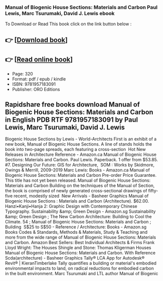### Manual of Biogenic House Sections: Materials and Carbon Paul Lewis, Marc Tsurumaki, David J. Lewis ebook

To Download or Read This book click on the link button below :

## 👉  [**[Download book](http://filesbooks.info/download.php?group=book&from=github.com&id=654622&lnk=1079 "Download book")**]

## 👉  [**[Read online book](http://filesbooks.info/download.php?group=book&from=github.com&id=654622&lnk=1079 "Read online book")**]


* Page: 320
* Format: pdf / epub / kindle
* ISBN: 9781957183091
* Publisher: ORO Editions



## Rapidshare free books download Manual of Biogenic House Sections: Materials and Carbon in English PDB RTF 9781957183091 by Paul Lewis, Marc Tsurumaki, David J. Lewis



 Biogenic House Sections by Lewis  - World-Architects First is an exhibit of a new book, Manual of Biogenic House Sections. A line of stands holds the book into two-page spreads, each featuring a cross-section 
 Hot New Releases in Architecture Reference - Amazon.ca Manual of Biogenic House Sections: Materials and Carbon. Paul Lewis. Paperback. 1 offer from $53.85. #7. Designing Our Future: GIS for Architecture, 
 SOM : Works by Skidmore, Owings &amp; Merrill, 2009-2019 
 Marc Lewis: Books - Amazon.ca Manual of Biogenic House Sections: Materials and Carbon Pre-order Price Guarantee. This title has not yet been released.
 Manual of Biogenic House Sections: Materials and Carbon Building on the techniques of the Manual of Section, the book is comprised of newly generated cross-sectional drawings of fifty-five recent, modestly sized 
 New Arrivals - Basheer Graphics Manual of Biogenic House Sections : Materials and Carbon (Architecture). $62.00. Hanzi•Kanji•Hanja 2: Graphic Design with Contemporary Chinese Typography.
 Sustainability &amp; Green Design - Amazon.sg Sustainability &amp; Green Design ; The New Carbon Architecture: Building to Cool the Climate. 54 ; Manual of Biogenic House Sections: Materials and Carbon ; Building 
 S$25 to S$50 - Reference / Architecture: Books - Amazon.sg Books Codes &amp; Standards, Methods &amp; Materials, Study &amp; Teaching and more from the wide range of Manual of Biogenic House Sections: Materials and Carbon.
 Amazon Best Sellers: Best Individual Architects &amp; Firms Frank Lloyd Wright: The Houses Shingle and Stone: Thomas Kligerman Houses Manual of Biogenic House Sections: Materials and Carbon.
 With Reference Scda(architecture) - Basheer Graphics 
 Tally® LCA App for Autodesk® Revit® | KieranTimberlake Tally quantifies a building or material&#039;s embodied environmental impacts to land, on radical reductions for embodied carbon in the built environment.
 Marc Tsurumaki and LTL author Manual of Biogenic 





